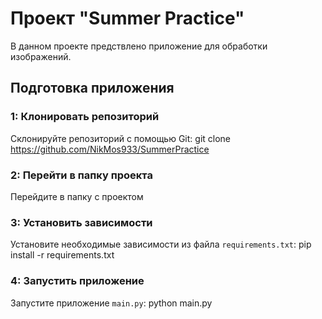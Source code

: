 # Проект "Summer Practice"

В данном проекте предствлено приложение для обработки изображений.

## Подготовка приложения

### 1: Клонировать репозиторий

Склонируйте репозиторий с помощью Git: git clone https://github.com/NikMos933/SummerPractice

### 2: Перейти в папку проекта

Перейдите в папку с проектом

### 3: Установить зависимости

Установите необходимые зависимости из файла `requirements.txt`: pip install -r requirements.txt

### 4: Запустить приложение

Запустите приложение `main.py`: python main.py
